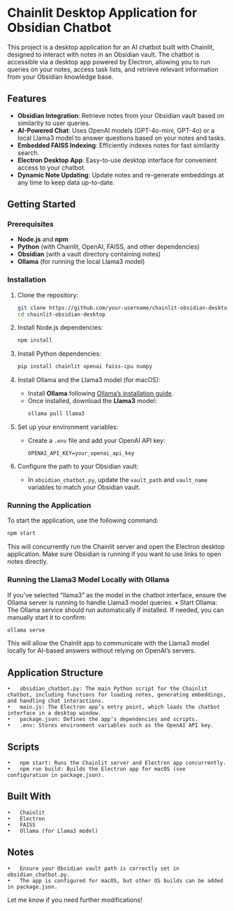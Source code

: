 # Chainlit Desktop Application for Obsidian Chatbot

This project is a desktop application for an AI chatbot built with Chainlit, designed to interact with notes in an Obsidian vault. The chatbot is accessible via a desktop app powered by Electron, allowing you to run queries on your notes, access task lists, and retrieve relevant information from your Obsidian knowledge base.

## Features

- **Obsidian Integration**: Retrieve notes from your Obsidian vault based on similarity to user queries.
- **AI-Powered Chat**: Uses OpenAI models (GPT-4o-mini, GPT-4o) or a local Llama3 model to answer questions based on your notes and tasks.
- **Embedded FAISS Indexing**: Efficiently indexes notes for fast similarity search.
- **Electron Desktop App**: Easy-to-use desktop interface for convenient access to your chatbot.
- **Dynamic Note Updating**: Update notes and re-generate embeddings at any time to keep data up-to-date.

## Getting Started

### Prerequisites

- **Node.js** and **npm**
- **Python** (with Chainlit, OpenAI, FAISS, and other dependencies)
- **Obsidian** (with a vault directory containing notes)
- **Ollama** (for running the local Llama3 model)

### Installation

1. Clone the repository:
    ```bash
    git clone https://github.com/your-username/chainlit-obsidian-desktop.git
    cd chainlit-obsidian-desktop
    ```

2. Install Node.js dependencies:
    ```bash
    npm install
    ```

3. Install Python dependencies:
    ```bash
    pip install chainlit openai faiss-cpu numpy
    ```

4. Install Ollama and the Llama3 model (for macOS):
   - Install **Ollama** following [Ollama’s installation guide](https://ollama.com/download).
   - Once installed, download the **Llama3** model:
     ```bash
     ollama pull llama3
     ```

5. Set up your environment variables:
   - Create a `.env` file and add your OpenAI API key:
     ```plaintext
     OPENAI_API_KEY=your_openai_api_key
     ```

6. Configure the path to your Obsidian vault:
   - In `obsidian_chatbot.py`, update the `vault_path` and `vault_name` variables to match your Obsidian vault.

### Running the Application

To start the application, use the following command:

```bash
npm start
```

This will concurrently run the Chainlit server and open the Electron desktop application. Make sure Obsidian is running if you want to use links to open notes directly.

### Running the Llama3 Model Locally with Ollama

If you’ve selected “llama3” as the model in the chatbot interface, ensure the Ollama server is running to handle Llama3 model queries.
	•	Start Ollama: The Ollama service should run automatically if installed. If needed, you can manually start it to confirm:

```bash
ollama serve
```

This will allow the Chainlit app to communicate with the Llama3 model locally for AI-based answers without relying on OpenAI’s servers.


## Application Structure

	•	obsidian_chatbot.py: The main Python script for the Chainlit chatbot, including functions for loading notes, generating embeddings, and handling chat interactions.
	•	main.js: The Electron app’s entry point, which loads the chatbot interface in a desktop window.
	•	package.json: Defines the app’s dependencies and scripts.
	•	.env: Stores environment variables such as the OpenAI API key.

## Scripts

	•	npm start: Runs the Chainlit server and Electron app concurrently.
	•	npm run build: Builds the Electron app for macOS (see configuration in package.json).

## Built With

	•	Chainlit
	•	Electron
	•	FAISS
	•	Ollama (for Llama3 model)

## Notes

	•	Ensure your Obsidian vault path is correctly set in obsidian_chatbot.py.
	•	The app is configured for macOS, but other OS builds can be added in package.json.

Let me know if you need further modifications!
